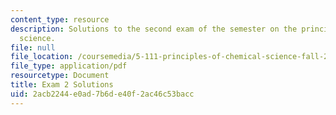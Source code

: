 ```yaml
---
content_type: resource
description: Solutions to the second exam of the semester on the principles of chemical
  science.
file: null
file_location: /coursemedia/5-111-principles-of-chemical-science-fall-2008/2acb2244e0ad7b6de40f2ac46c53bacc_E2_FA08_key.pdf
file_type: application/pdf
resourcetype: Document
title: Exam 2 Solutions
uid: 2acb2244-e0ad-7b6d-e40f-2ac46c53bacc
---
```

